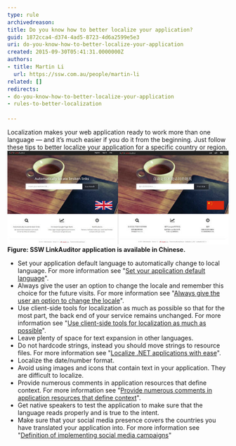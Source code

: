 ```yaml
---
type: rule
archivedreason: 
title: Do you know how to better localize your application?
guid: 1872cca4-d374-4ad5-8723-4d6a2599e5e3
uri: do-you-know-how-to-better-localize-your-application
created: 2015-09-30T05:41:31.0000000Z
authors:
- title: Martin Li
  url: https://ssw.com.au/people/martin-li
related: []
redirects:
- do-you-know-how-to-better-localize-your-application
- rules-to-better-localization

---
```


Localization makes your web application ready to work more than one language — and it’s much easier if you do it from the beginning. Just follow these tips to better localize your application for a specific country or region.
![SSW-Link-Auditor-Chinafy.jpg](SSW-Link-Auditor-Chinafy.jpg) **Figure: SSW LinkAuditor application is available in Chinese.** 
<!--endintro-->

* Set your application default language to automatically change to local language. For more information see "[Set your application default language](/do-you-set-your-application-default-language-to-automatically-change-to-local-language)".
* Always give the user an option to change the locale and remember this choice for the future visits. For more information see "[Always give the user an option to change the locale](/do-you-always-give-the-user-an-option-to-change-the-locale)".
* Use client-side tools for localization as much as possible so that for the most part, the back end of your service remains unchanged. For more information see "[Use client-side tools for localization as much as possible](/do-you-use-client-side-tools-for-localization-as-much-as-possible-2)".
* Leave plenty of space for text expansion in other languages.
* Do not hardcode strings, instead you should move strings to resource files. For more information see "[Localize .NET applications with ease](https://www.jetbrains.com/resharper/features/internationalization.html)".
* Localize the date/number format.
* Avoid using images and icons that contain text in your application. They are difficult to localize.
* Provide numerous comments in application resources that define context. For more information see "[Provide numerous comments in application resources that define context](/do-you-provide-numerous-comments-in-application-resources-that-define-context)".
* Get native speakers to test the application to make sure that the language reads properly and is true to the intent.
* Make sure that your social media presence covers the countries you have translated your application into. For more information see "[Definition of implementing social media campaigns](/do-you-follow-a-definition-of-social-media)"
